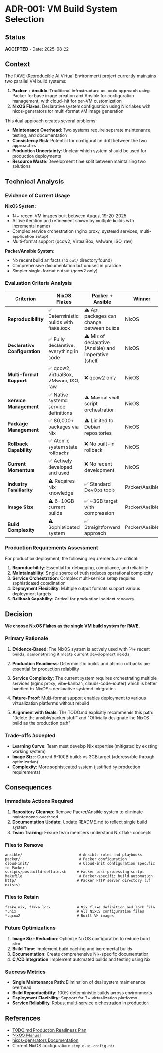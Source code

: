 # ADR-001: VM Build System Selection

## Status
**ACCEPTED** - Date: 2025-08-22

## Context

The RAVE (Reproducible AI Virtual Environment) project currently maintains two parallel VM build systems:

1. **Packer + Ansible**: Traditional infrastructure-as-code approach using Packer for base image creation and Ansible for configuration management, with cloud-init for per-VM customization
2. **NixOS Flakes**: Declarative system configuration using Nix flakes with nixos-generators for multi-format VM image generation

This dual approach creates several problems:
- **Maintenance Overhead**: Two systems require separate maintenance, testing, and documentation
- **Consistency Risk**: Potential for configuration drift between the two approaches
- **Production Uncertainty**: Unclear which system should be used for production deployments
- **Resource Waste**: Development time split between maintaining two solutions

## Technical Analysis

### Evidence of Current Usage

**NixOS System:**
- 14+ recent VM images built between August 19-20, 2025
- Active iteration and refinement shown by multiple builds with incremental names
- Complex service orchestration (nginx proxy, systemd services, multi-application setup)
- Multi-format support (qcow2, VirtualBox, VMware, ISO, raw)

**Packer/Ansible System:**
- No recent build artifacts (no `out/` directory found)
- Comprehensive documentation but unused in practice
- Simpler single-format output (qcow2 only)

### Evaluation Criteria Analysis

| Criterion | NixOS Flakes | Packer + Ansible | Winner |
|-----------|--------------|-------------------|---------|
| **Reproducibility** | ✅ Deterministic builds with flake.lock | ⚠️ Apt packages can change between builds | NixOS |
| **Declarative Configuration** | ✅ Fully declarative, everything in code | ⚠️ Mix of declarative (Ansible) and imperative (shell) | NixOS |
| **Multi-format Support** | ✅ qcow2, VirtualBox, VMware, ISO, raw | ❌ qcow2 only | NixOS |
| **Service Management** | ✅ Native systemd service definitions | ⚠️ Manual shell script orchestration | NixOS |
| **Package Management** | ✅ 80,000+ packages via Nix | ⚠️ Limited to Debian repositories | NixOS |
| **Rollback Capability** | ✅ Atomic system state rollbacks | ❌ No built-in rollback | NixOS |
| **Current Momentum** | ✅ Actively developed and used | ❌ No recent development | NixOS |
| **Industry Familiarity** | ⚠️ Requires Nix knowledge | ✅ Standard DevOps tools | Packer/Ansible |
| **Image Size** | ⚠️ 6-10GB current builds | ✅ ~3GB target with compression | Packer/Ansible |
| **Build Complexity** | ⚠️ Sophisticated system | ✅ Straightforward approach | Packer/Ansible |

### Production Requirements Assessment

For production deployment, the following requirements are critical:

1. **Reproducibility**: Essential for debugging, compliance, and reliability
2. **Maintainability**: Single source of truth reduces operational complexity
3. **Service Orchestration**: Complex multi-service setup requires sophisticated coordination
4. **Deployment Flexibility**: Multiple output formats support various deployment targets
5. **Rollback Capability**: Critical for production incident recovery

## Decision

**We choose NixOS Flakes as the single VM build system for RAVE.**

### Primary Rationale

1. **Evidence-Based**: The NixOS system is actively used with 14+ recent builds, demonstrating it meets current development needs

2. **Production Readiness**: Deterministic builds and atomic rollbacks are essential for production reliability

3. **Service Complexity**: The current system requires orchestrating multiple services (nginx proxy, vibe-kanban, claude-code-router) which is better handled by NixOS's declarative systemd integration

4. **Future-Proof**: Multi-format support enables deployment to various virtualization platforms without rebuild

5. **Alignment with Goals**: The TODO.md explicitly recommends this path: "Delete the ansible/packer stuff" and "Officially designate the NixOS build as the production path"

### Trade-offs Accepted

- **Learning Curve**: Team must develop Nix expertise (mitigated by existing working system)
- **Image Size**: Current 6-10GB builds vs 3GB target (addressable through optimization)
- **Complexity**: More sophisticated system (justified by production requirements)

## Consequences

### Immediate Actions Required

1. **Repository Cleanup**: Remove Packer/Ansible system to eliminate maintenance overhead
2. **Documentation Update**: Update README.md to reflect single build system
3. **Team Training**: Ensure team members understand Nix flake concepts

### Files to Remove

```
ansible/                          # Ansible roles and playbooks
packer/                           # Packer configuration
cloud-init/                       # Cloud-init configuration specific to Packer
scripts/postbuild-deflate.sh     # Packer post-processing script
Makefile                          # Packer-specific build automation
http/                            # Packer HTTP server directory (if exists)
```

### Files to Retain

```
flake.nix, flake.lock            # Nix flake definition and lock file
*.nix                            # All NixOS configuration files
*.qcow2                          # Built VM images
```

### Future Optimizations

1. **Image Size Reduction**: Optimize NixOS configuration to reduce build size
2. **Build Time**: Implement build caching and incremental builds
3. **Documentation**: Create comprehensive Nix-specific documentation
4. **CI/CD Integration**: Implement automated builds and testing using Nix

### Success Metrics

- **Single Maintenance Path**: Elimination of dual system maintenance overhead
- **Build Reproducibility**: 100% deterministic builds across environments
- **Deployment Flexibility**: Support for 3+ virtualization platforms
- **Service Reliability**: Robust multi-service orchestration in production

## References

- [TODO.md Production Readiness Plan](/TODO.md)
- [NixOS Manual](https://nixos.org/manual/nixos/stable/)
- [nixos-generators Documentation](https://github.com/nix-community/nixos-generators)
- Current NixOS configuration: `simple-ai-config.nix`
